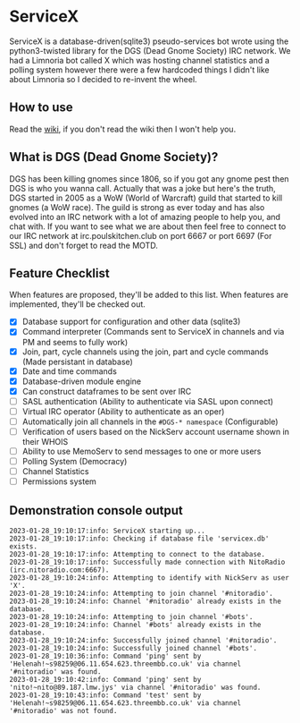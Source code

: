 # ServiceX
ServiceX is a database-driven(sqlite3) pseudo-services bot wrote using the python3-twisted library for the DGS (Dead Gnome Society) IRC network. We had a Limnoria bot called X which was hosting channel statistics and a polling system however there were a few hardcoded things I didn't like about Limnoria so I decided to re-invent the wheel.

## How to use
Read the [wiki](https://github.com/DGS-Dead-Gnome-Society/ServiceX/wiki), if you don't read the wiki then I won't help you.

## What is DGS (Dead Gnome Society)?
DGS has been killing gnomes since 1806, so if you got any gnome pest then DGS is who you wanna call. Actually that was a joke but here's the truth, DGS started in 2005 as a WoW (World of Warcraft) guild that started to kill gnomes (a WoW race). The guild is strong as ever today and has also evolved into an IRC network with a lot of amazing people to help you, and chat with. If you want to see what we are about then feel free to connect to our IRC network at irc.poulskitchen.club on port 6667 or port 6697 (For SSL) and don't forget to read the MOTD.

## Feature Checklist
When features are proposed, they'll be added to this list. When features are implemented, they'll be checked out.
* [X] Database support for configuration and other data (sqlite3)
* [x] Command interpreter (Commands sent to ServiceX in channels and via PM and seems to fully work)
* [X] Join, part, cycle channels using the join, part and cycle commands (Made persistant in database)
* [X] Date and time commands
* [X] Database-driven module engine
* [X] Can construct dataframes to be sent over IRC
* [ ] SASL authentication (Ability to authenticate via SASL upon connect)
* [ ] Virtual IRC operator (Ability to authenticate as an oper)
* [ ] Automatically join all channels in the `#DGS-* namespace` (Configurable)
* [ ] Verification of users based on the NickServ account username shown in their WHOIS
* [ ] Ability to use MemoServ to send messages to one or more users
* [ ] Polling System (Democracy)
* [ ] Channel Statistics
* [ ] Permissions system

## Demonstration console output
```$ ./servicex 
2023-01-28_19:10:17:info: ServiceX starting up...
2023-01-28_19:10:17:info: Checking if database file 'servicex.db' exists.
2023-01-28_19:10:17:info: Attempting to connect to the database.
2023-01-28_19:10:17:info: Successfully made connection with NitoRadio (irc.nitoradio.com:6667).
2023-01-28_19:10:24:info: Attempting to identify with NickServ as user 'X'.
2023-01-28_19:10:24:info: Attempting to join channel '#nitoradio'.
2023-01-28_19:10:24:info: Channel '#nitoradio' already exists in the database.
2023-01-28_19:10:24:info: Attempting to join channel '#bots'.
2023-01-28_19:10:24:info: Channel '#bots' already exists in the database.
2023-01-28_19:10:24:info: Successfully joined channel '#nitoradio'.
2023-01-28_19:10:24:info: Successfully joined channel '#bots'.
2023-01-28_19:10:36:info: Command 'ping' sent by 'Helenah!~s98259@06.11.654.623.threembb.co.uk' via channel '#nitoradio' was found.
2023-01-28_19:10:42:info: Command 'ping' sent by 'nito!~nito@89.187.lmw.jys' via channel '#nitoradio' was found.
2023-01-28_19:10:43:info: Command 'test' sent by 'Helenah!~s98259@06.11.654.623.threembb.co.uk' via channel '#nitoradio' was not found.
